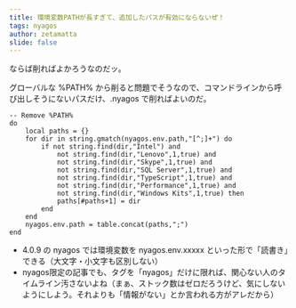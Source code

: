 ```yaml
---
title: 環境変数PATHが長すぎて、追加したパスが有効にならないぜ！
tags: nyagos
author: zetamatta
slide: false
---
```

ならば削ればよかろうなのだッ。

グローバルな %PATH% から削ると問題でそうなので、コマンドラインから呼び出しそうにないパスだけ、.nyagos で削ればよいのだ。

```lua:%USERPRFILE%\.nyagos
-- Remove %PATH%
do
    local paths = {}
    for dir in string.gmatch(nyagos.env.path,"[^;]+") do
        if not string.find(dir,"Intel") and 
            not string.find(dir,"Lenovo",1,true) and
            not string.find(dir,"Skype",1,true) and
            not string.find(dir,"SQL Server",1,true) and
            not string.find(dir,"TypeScript",1,true) and
            not string.find(dir,"Performance",1,true) and
            not string.find(dir,"Windows Kits",1,true) then
            paths[#paths+1] = dir
        end
    end
    nyagos.env.path = table.concat(paths,";")
end
```

- 4.0.9 の nyagos では環境変数を nyagos.env.xxxxx といった形で「読書き」できる（大文字・小文字も区別しない）
- nyagos限定の記事でも、タグを「nyagos」だけに限れば、関心ない人のタイムライン汚さないよね（まぁ、ストック数はゼロだろうけど、気にしないようにしよう。それよりも「情報がない」とか言われる方がアレだから）

